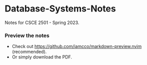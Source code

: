 # Database-Systems-Notes
Notes for CSCE 2501 - Spring 2023.

### Preview the notes
- Check out https://github.com/iamcco/markdown-preview.nvim (recommended).
- Or simply download the PDF.
